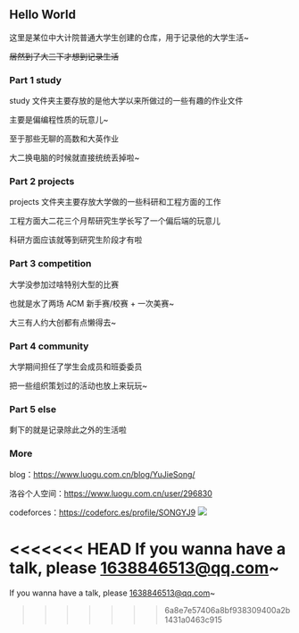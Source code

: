 ## Hello World

这里是某位中大计院普通大学生创建的仓库，用于记录他的大学生活~

~~居然到了大三下才想到记录生活~~

### Part 1 study

study 文件夹主要存放的是他大学以来所做过的一些有趣的作业文件

主要是偏编程性质的玩意儿~

至于那些无聊的高数和大英作业

大二换电脑的时候就直接统统丢掉啦~

### Part 2 projects

projects 文件夹主要存放大学做的一些科研和工程方面的工作

工程方面大二花三个月帮研究生学长写了一个偏后端的玩意儿

科研方面应该就等到研究生阶段才有啦

### Part 3 competition

大学没参加过啥特别大型的比赛

也就是水了两场 ACM 新手赛/校赛 + 一次美赛~

大三有人约大创都有点懒得去~

### Part 4 community

大学期间担任了学生会成员和班委委员

把一些组织策划过的活动也放上来玩玩~

### Part 5 else

剩下的就是记录除此之外的生活啦

### More

blog：https://www.luogu.com.cn/blog/YuJieSong/

洛谷个人空间：https://www.luogu.com.cn/user/296830

codeforces：https://codeforc.es/profile/SONGYJ9  [![](https://cfrating.ihcr.top/?user=SONGYJ9)](https://codeforces.ml/profile/SONGYJ9)

<<<<<<< HEAD
If you wanna have a talk, please [1638846513@qq.com](https://mail.qq.com/)~
=======
If you wanna have a talk, please [1638846513@qq.com](https://mail.qq.com/)~
>>>>>>> 6a8e7e57406a8bf938309400a2b1431a0463c915
